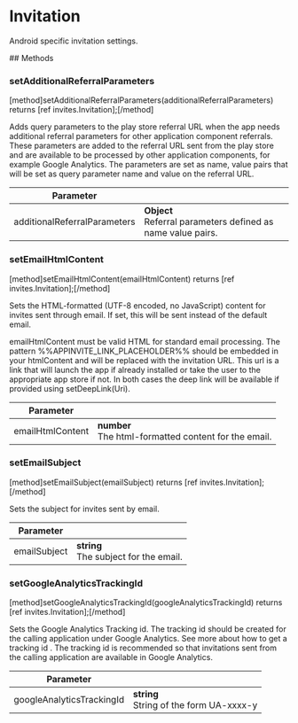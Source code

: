 # Invitation

Android specific invitation settings.

## Methods

### setAdditionalReferralParameters
[method]setAdditionalReferralParameters(additionalReferralParameters) returns [ref invites.Invitation];[/method]

Adds query parameters to the play store referral URL when the app needs additional referral parameters for other application component referrals. These parameters are added to the referral URL sent from the play store and are available to be processed by other application components, for example Google Analytics. The parameters are set as name, value pairs that will be set as query parameter name and value on the referral URL.

| Parameter |         |
| --------- | ------- |
| additionalReferralParameters  | **Object** <br /> Referral parameters defined as name value pairs. |

### setEmailHtmlContent
[method]setEmailHtmlContent(emailHtmlContent) returns [ref invites.Invitation];[/method]

Sets the HTML-formatted (UTF-8 encoded, no JavaScript) content for invites sent through email. If set, this will be sent instead of the default email.

emailHtmlContent must be valid HTML for standard email processing. The pattern %%APPINVITE_LINK_PLACEHOLDER%% should be embedded in your htmlContent and will be replaced with the invitation URL. This url is a link that will launch the app if already installed or take the user to the appropriate app store if not. In both cases the deep link will be available if provided using setDeepLink(Uri).

| Parameter |         |
| --------- | ------- |
| emailHtmlContent  | **number** <br /> The html-formatted content for the email. |

### setEmailSubject
[method]setEmailSubject(emailSubject) returns [ref invites.Invitation];[/method]

Sets the subject for invites sent by email.

| Parameter |         |
| --------- | ------- |
| emailSubject  | **string** <br /> The subject for the email. |

### setGoogleAnalyticsTrackingId
[method]setGoogleAnalyticsTrackingId(googleAnalyticsTrackingId) returns [ref invites.Invitation];[/method]

Sets the Google Analytics Tracking id. The tracking id should be created for the calling application under Google Analytics. See more about how to get a tracking id . The tracking id is recommended so that invitations sent from the calling application are available in Google Analytics.

| Parameter |         |
| --------- | ------- |
| googleAnalyticsTrackingId  | **string** <br /> String of the form UA-xxxx-y |
